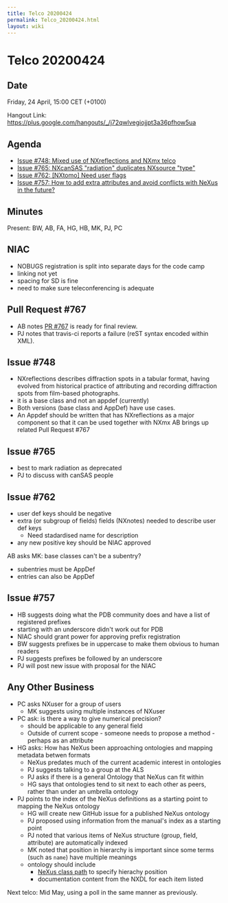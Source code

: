 ```yaml
---
title: Telco 20200424
permalink: Telco_20200424.html
layout: wiki
---
```

Telco 20200424
==============

Date
----

Friday, 24 April, 15:00 CET (+0100)

<!-- end of autogeneration -->

Hangout Link:
<https://plus.google.com/hangouts/_/j72qwlvegiojjpt3a36pfhow5ua>

Agenda
------
   * [Issue #748: Mixed use of NXreflections and NXmx telco](https://github.com/nexusformat/definitions/issues/748)
   * [Issue #765: NXcanSAS "radiation" duplicates NXsource "type"](https://github.com/nexusformat/definitions/issues/765)
   * [Issue #762: [NXtomo] Need user flags](https://github.com/nexusformat/definitions/issues/762)
   * [Issue #757: How to add extra attributes and avoid conflicts with NeXus in the future?](https://github.com/nexusformat/definitions/issues/757)

Minutes
-------
Present: BW, AB, FA, HG, HB, MK, PJ, PC

NIAC
-----
   * NOBUGS registration is split into separate days for the code camp
   * linking not yet
   * spacing for SD is fine
   * need to make sure teleconferencing is adequate


Pull Request #767
-----------------
   * AB notes [PR #767](https://github.com/nexusformat/definitions/pull/767) is ready for final review.
   * PJ notes that travis-ci reports a failure (reST syntax encoded within XML).

Issue #748
----------
   * NXreflections describes diffraction spots in a tabular format, having evolved from historical practice of attributing and recording diffraction spots from film-based photographs.
   * it is a base class and not an appdef (currently)
   * Both versions (base class and AppDef) have use cases.
   * An Appdef should be written that has NXreflections as a major component so that it can be used together with NXmx
AB brings up related Pull Request #767

Issue #765
----------
   * best to mark radiation as deprecated
   * PJ to discuss with canSAS people
   
Issue #762
----------
   * user def keys should be negative
   * extra (or subgroup of fields) fields (NXnotes) needed to describe user def keys  
      * Need stadardised name for description
   * any new positive key should be NIAC approved
   
AB asks MK: base classes can't be a subentry?
   * subentries must be AppDef
   * entries can also be AppDef
   
Issue #757
----------
   * HB suggests doing what the PDB community does and have a list of registered prefixes
   * starting with an underscore didn't work out for PDB
   * NIAC should grant power for approving prefix registration
   * BW suggests prefixes be in uppercase to make them obvious to human readers
   * PJ suggests prefixes be followed by an underscore
   * PJ will post new issue with proposal for the NIAC


Any Other Business
---------------------

   * PC asks NXuser for a group of users
      * MK suggests using multiple instances of NXuser
   * PC ask: is there a way to give numerical precision?
      * should be applicable to any general field
      * Outside of current scope - someone needs to propose a method - perhaps as an attribute
   * HG asks: How has NeXus been approaching ontologies and mapping metadata betwen formats
      * NeXus predates much of the current academic interest in ontologies
      * PJ suggests talking to a group at the ALS
      * PJ asks if there is a general Ontology that NeXus can fit within
       * HG says that ontologies tend to sit next to each other as peers, rather than under an umbrella ontology
   * PJ points to the index of the NeXus definitions as a starting point to mapping the NeXus ontology
     * HG will create new GitHub issue for a published NeXus ontology
     * PJ proposed using information from the manual's index as a starting point
     * PJ noted that various items of NeXus structure (group, field, attribute) are automatically indexed
     * MK noted that position in hierarchy is important since some terms (such as `name`) have multiple meanings
     * ontology should include
       * [NeXus class path](https://manual.nexusformat.org/design.html#index-15) to specify hierachy position
       * documentation content from the NXDL for each item listed
    
 Next telco: Mid May, using a poll in the same manner as previously.
   
   
   
   
   




